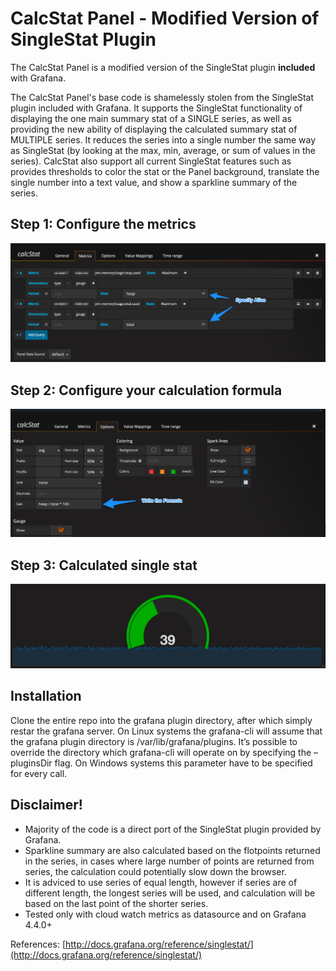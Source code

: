 # CalcStat Panel -  Modified Version of SingleStat Plugin

The CalcStat Panel is a modified version of the SingleStat plugin **included** with Grafana.

The CalcStat Panel's base code is shamelessly stolen from the SingleStat plugin included with Grafana. It supports the SingleStat functionality of displaying the one main summary stat of a SINGLE series, as well as providing the new ability of displaying the calculated summary stat of MULTIPLE series. It reduces the series into a single number the same way as SingleStat (by looking at the max, min, average, or sum of values in the series). CalcStat also support all current SingleStat features such as provides thresholds to color the stat or the Panel background, translate the single number into a text value, and show a sparkline summary of the series.

## Step 1: Configure the metrics
![configure the metrics](Configure_Metrics.png)

## Step 2: Configure your calculation formula
![configure the formula](Configure_Calculation_Formula.png)

## Step 3: Calculated single stat
![calculated single stat](Calculated_Metrics.png)

## Installation
Clone the entire repo into the grafana plugin directory, after which simply restar the grafana server.
On Linux systems the grafana-cli will assume that the grafana plugin directory is /var/lib/grafana/plugins. It’s possible to override the directory which grafana-cli will operate on by specifying the –pluginsDir flag. On Windows systems this parameter have to be specified for every call.

## Disclaimer!
* Majority of the code is a direct port of the SingleStat plugin provided by Grafana.
* Sparkline summary are also calculated based on the flotpoints returned in the series, in cases where large number of points are returned from series, the calculation could potentially slow down the browser.
* It is adviced to use series of equal length, however if series are of different length, the longest series will be used, and calculation will be based on the last point of the shorter series.
* Tested only with cloud watch metrics as datasource and on Grafana 4.4.0+

References:
[http://docs.grafana.org/reference/singlestat/](http://docs.grafana.org/reference/singlestat/)
